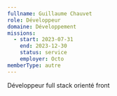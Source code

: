 ```yaml
---
fullname: Guillaume Chauvet
role: Développeur
domaine: Développement
missions:
  - start: 2023-07-31
    end: 2023-12-30
    status: service
    employer: Octo
memberType: autre
---
```


Développeur full stack orienté front
